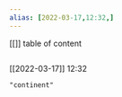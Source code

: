```yaml
---
alias: [2022-03-17,12:32,]
---
```

[[]]
table of content
```toc
```

[[2022-03-17]] 12:32

```query
"continent"
```